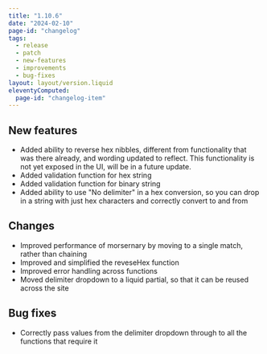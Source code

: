 ```yaml
---
title: "1.10.6"
date: "2024-02-10"
page-id: "changelog"
tags: 
  - release
  - patch
  - new-features
  - improvements
  - bug-fixes
layout: layout/version.liquid
eleventyComputed:
  page-id: "changelog-item"
---
```

## New features
- Added ability to reverse hex nibbles, different from functionality that was there already, and wording updated to reflect. This functionality is not yet exposed in the UI, will be in a future update.
- Added validation function for hex string
- Added validation function for binary string
- Added ability to use "No delimiter" in a hex conversion, so you can drop in a string with just hex characters and correctly convert to and from

## Changes
- Improved performance of morsernary by moving to a single match, rather than chaining
- Improved and simplified the reveseHex function
- Improved error handling across functions
- Moved delimiter dropdown to a liquid partial, so that it can be reused across the site

## Bug fixes
- Correctly pass values from the delimiter dropdown through to all the functions that require it